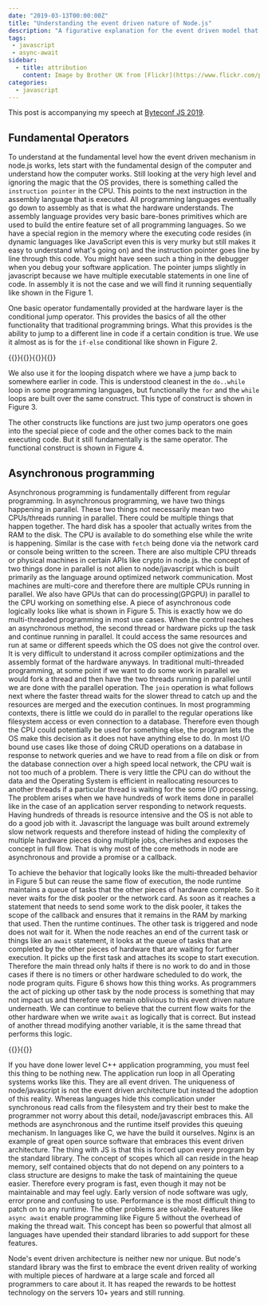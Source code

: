 ```yaml
---
date: "2019-03-13T00:00:00Z"
title: "Understanding the event driven nature of Node.js"
description: "A figurative explanation for the event driven model that is present in node.js"
tags:
 - javascript
 - async-await
sidebar:
  - title: attribution
    content: Image by Brother UK from [Flickr](https://www.flickr.com/photos/brother-uk/33064183161)
categories:
  - javascript
---
```


This post is accompanying my speech at [Byteconf JS 2019](https://www.byteconf.com/js-2019).

## Fundamental Operators

To understand at the fundamental level how the event driven mechanism in node.js works, lets start with the fundamental design of the computer and understand how the computer works. Still looking at the very high level and ignoring the magic that the OS provides, there is something called the `instruction pointer` in the CPU. This points to the next instruction in the assembly language that is executed. All programming languages eventually go down to assembly as that is what the hardware understands. The assembly language provides very basic bare-bones primitives which are used to build the entire feature set of all programming languages. So we have a special region in the memory where the executing code resides (in dynamic languages like JavaScript even this is very murky but still makes it easy to understand what's going on) and the instruction pointer goes line by line through this code. You might have seen such a thing in the debugger when you debug your software application. The pointer jumps slightly in javascript because we have multiple executable statements in one line of code. In assembly it is not the case and we will find it running sequentially like shown in the Figure 1.

One basic operator fundamentally provided at the hardware layer is the conditional jump operator. This provides the basics of all the other functionality that traditional programming brings. What this provides is the ability to jump to a different line in code if a certain condition is true. We use it almost as is for the `if-else` conditional like shown in Figure 2.
<div class="items-4">{{<fig alt="Sequential Execution" width="300" height="365" nomin="true" src="sequential.gif" title="Sequential Execution" >}}{{<fig alt="Conditional Execution" width="300" height="365" nomin="true" src="conditional.gif" title="Conditional Execution" >}}{{<fig alt="Loop Execution" width="300" height="365" nomin="true" src="loop.gif" title="Loop Execution" >}}{{<fig alt="Function Execution" width="300" height="365" nomin="true" src="function.gif" title="Function Execution" >}}</div>

We also use it for the looping dispatch where we have a jump back to somewhere earlier in code. This is understood cleanest in the `do..while` loop in some programming languages, but functionally the `for` and the `while` loops are built over the same construct. This type of construct is shown in Figure 3.

The other constructs like functions are just two jump operators one goes into the special piece of code and the other comes back to the main executing code. But it still fundamentally is the same operator. The functional construct is shown in Figure 4.

## Asynchronous programming
Asynchronous programming is fundamentally different from regular programming. In asynchronous programming, we have two things happening in parallel. These two things not necessarily mean two CPUs/threads running in parallel. There could be multiple things that happen together. The hard disk has a spooler that actually writes from the RAM to the disk. The CPU is available to do something else while the write is happening. Similar is the case with `fetch` being done via the network card or console being written to the screen. There are also multiple CPU threads or physical machines in certain APIs like crypto in node.js. the concept of two things done in parallel is not alien to node/javascript which is built primarily as the language around optimized network communication. Most machines are multi-core and therefore there are multiple CPUs running in parallel. We also have GPUs that can do processing(GPGPU) in parallel to the CPU working on something else.
A piece of asynchronous code logically looks like what is shown in Figure 5. This is exactly how we do multi-threaded programming in most use cases. When the control reaches an asynchronous method, the second thread or hardware picks up the task and continue running in parallel. It could access the same resources and run at same or different speeds which the OS does not give the control over. It is very difficult to understand it across compiler optimizations and the assembly format of the hardware anyways. In traditional multi-threaded programming, at some point if we want to do some work in parallel we would fork a thread and then have the two threads running in parallel until we are done with the parallel operation. The `join` operation is what follows next where the faster thread waits for the slower thread to catch up and the resources are merged and the execution continues.
In most programming contexts, there is little we could do in parallel to the regular operations like filesystem access or even connection to a database. Therefore even though the CPU could potentially be used for something else, the program lets the OS make this decision as it does not have anything else to do. In most I/O bound use cases like those of doing CRUD operations on a database in response to network queries and we have to read from a file on disk or from the database connection over a high speed local network, the CPU wait is not too much of a problem. There is very little the CPU can do without the data and the Operating System is efficient in reallocating resources to another threads if a particular thread is waiting for the some I/O processing. The problem arises when we have hundreds of work items done in parallel like in the case of an application server responding to network requests. Having hundreds of threads is resource intensive and the OS is not able to do a good job with it. Javascript the language was built around extremely slow network requests and therefore instead of hiding the complexity of multiple hardware pieces doing multiple jobs, cherishes and exposes the concept in full flow. That is why most of the core methods in node are asynchronous and provide a promise or a callback.

To achieve the behavior that logically looks like the multi-threaded behavior in Figure 5 but can reuse the same flow of execution, the node runtime maintains a queue of tasks that the other pieces of hardware complete. So it never waits for the disk pooler or the network card. As soon as it reaches a statement that needs to send some work to the disk pooler, it takes the scope of the callback and ensures that it remains in the RAM by marking that used. Then the runtime continues. The other task is triggered and node does not wait for it. When the node reaches an end of the current task or things like an `await` statement, it looks at the queue of tasks that are completed by the other pieces of hardware that are waiting for further execution. It picks up the first task and attaches its scope to start execution. Therefore the main thread only halts if there is no work to do and in those cases if there is no timers or other hardware scheduled to do work, the node program quits. Figure 6 shows how this thing works. As programmers the act of picking up other task by the node process is something that may not impact us and therefore we remain oblivious to this event driven nature underneath. We can continue to believe that the current flow waits for the other hardware when we write `await` as logically that is correct. But instead of another thread modifying another variable, it is the same thread that performs this logic.

<div class="items-2">
{{<fig alt="Logical Async" width="300" height="365" nomin="true" src="logical.gif" title="Logical Async" >}}{{<fig alt="Event Driven Async" width="300" height="365" nomin="true" src="event-driven.gif" title="Event Driven Async" >}}
</div>

If you have done lower level C++ application programming, you must feel this thing to be nothing new. The application run loop in all Operating systems works like this. They are all event driven. The uniqueness of node/javascript is not the event driven architecture but instead the adoption of this reality. Whereas languages hide this complication under synchronous read calls from the filesystem and try their best to make the programmer not worry about this detail, node/javascript embraces this. All methods are asynchronous and the runtime itself provides this queuing mechanism. In languages like C, we have the build it ourselves. Nginx is an example of great open source software that embraces this event driven architecture. The thing with JS is that this is forced upon every program by the standard library. The concept of scopes which all can reside in the heap memory, self contained objects that do not depend on any pointers to a class structure are designs to make the task of maintaining the queue easier. Therefore every program is fast, even though it may not be maintainable and may feel ugly. Early version of node software was ugly, error prone and confusing to use. Performance is the most difficult thing to patch on to any runtime. The other problems are solvable. Features like `async await` enable programming like Figure 5 without the overhead of making the thread wait. This concept has been so powerful that almost all languages have upended their standard libraries to add support for these features.

Node's event driven architecture is neither new nor unique. But node's standard library was the first to embrace the event driven reality of working with multiple pieces of hardware at a large scale and forced all programmers to care about it. It has reaped the rewards to be hottest technology on the servers 10+ years and still running.
